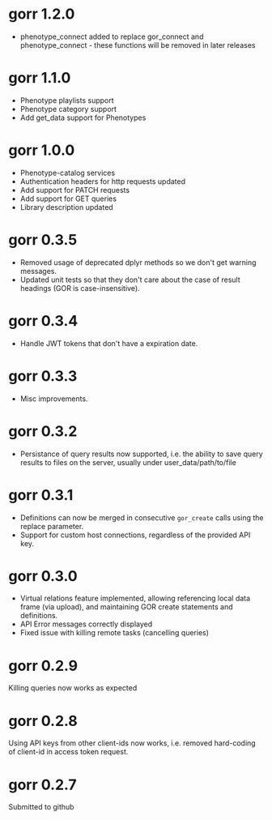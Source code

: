 # gorr 1.2.0

* phenotype_connect added to replace gor_connect and phenotype_connect - these functions will be removed in later releases

# gorr 1.1.0

* Phenotype playlists support
* Phenotype category support
* Add get_data support for Phenotypes

# gorr 1.0.0

* Phenotype-catalog services
* Authentication headers for http requests updated
* Add support for PATCH requests
* Add support for GET queries
* Library description updated

# gorr 0.3.5

* Removed usage of deprecated dplyr methods so we don't get warning messages.
* Updated unit tests so that they don't care about the case of result headings (GOR is case-insensitive).

# gorr 0.3.4

* Handle JWT tokens that don't have a expiration date.

# gorr 0.3.3

* Misc improvements.

# gorr 0.3.2

* Persistance of query results now supported, i.e. the ability to save query results to files on the server, usually under user_data/path/to/file

# gorr 0.3.1

* Definitions can now be merged in consecutive `gor_create` calls using the replace parameter. 
* Support for custom host connections, regardless of the provided API key.

# gorr 0.3.0

* Virtual relations feature implemented, allowing referencing local data frame (via upload), and maintaining GOR create statements and definitions.
* API Error messages correctly displayed
* Fixed issue with killing remote tasks (cancelling queries)

# gorr 0.2.9

Killing queries now works as expected 

# gorr 0.2.8

Using API keys from other client-ids now works, i.e. removed hard-coding of client-id in access token request.

# gorr 0.2.7

Submitted to github
